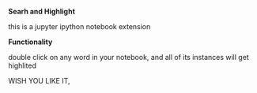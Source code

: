 **Searh and Highlight**

this is a jupyter ipython notebook extension 

**Functionality**

double click on any word in your notebook, and all of its instances will get highlited 

WISH YOU LIKE IT, 